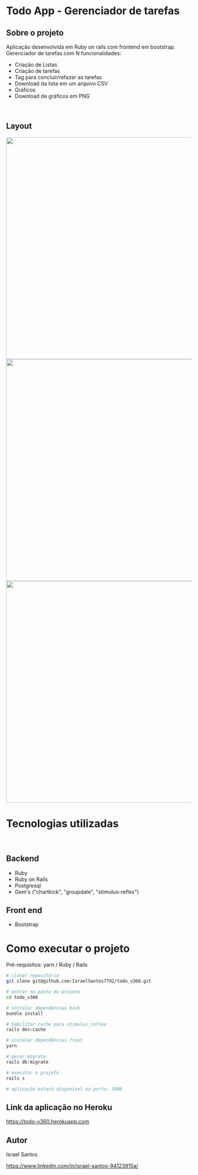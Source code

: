 # Todo App - Gerenciador de tarefas

## Sobre o projeto

Aplicação desenvolvida em Ruby on rails com frontend em bootstrap.<br>
Gerenciador de tarefas com N funcionalidades:
- Criação de Listas
- Criação de tarefas
- Tag para concluir/refazer as tarefas
- Download da lista em um arquivo CSV
- Gráficos
- Download de gráficos em PNG

<br>

## Layout
<img src="https://user-images.githubusercontent.com/47953113/159757908-b8b5629e-e99e-4d4b-82ed-236844d603aa.jpeg" width="600">
<img src="https://user-images.githubusercontent.com/47953113/159758102-9e94bec3-3644-4aa9-b3d6-6524dd53dae4.jpeg" width="600">
<img src="https://user-images.githubusercontent.com/47953113/159758168-426ea29c-f3a2-430b-a39b-8d42d57a69cc.jpeg" width="600">

<br>

# Tecnologias utilizadas
<br>

## Backend
- Ruby 
- Ruby on Rails 
- Postgresql
- Gem's ("chartkick", "groupdate", "stimulus-reflex")

## Front end
- Bootstrap<br>

# Como executar o projeto

Pré-requisitos: yarn / Ruby / Rails

```bash
# clonar repositório
git clone git@github.com:IsraelSantos7792/todo_v360.git

# entrar na pasta do projeto
cd todo_v360

# instalar dependências back
bundle install

# habilitar cache para stimulus_reflex
rails dev:cache

# instalar dependências front
yarn

# gerar migrate
rails db:migrate

# executar o projeto
rails s

# aplicação estará disponível na porta: 3000

```
## Link da aplicação no Heroku

https://todo-v360.herokuapp.com

## Autor

Israel Santos 

https://www.linkedin.com/in/israel-santos-94123915a/
